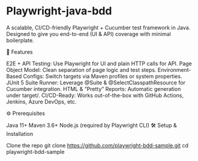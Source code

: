 # Playwright-java-bdd
A scalable, CI/CD-friendly Playwright + Cucumber test framework in Java.
Designed to give you end-to-end (UI & API) coverage with minimal boilerplate.

🚀 Features

E2E + API Testing: Use Playwright for UI and plain HTTP calls for API.
Page Object Model: Clean separation of page logic and test steps.
Environment-Based Configs: Switch targets via Maven profiles or system properties.
JUnit 5 Suite Runner: Leverage @Suite & @SelectClasspathResource for Cucumber integration.
HTML & “Pretty” Reports: Automatic generation under target/.
CI/CD-Ready: Works out-of-the-box with GitHub Actions, Jenkins, Azure DevOps, etc.


⚙️ Prerequisites

Java 11+
Maven 3.6+
Node.js (required by Playwright CLI)
🛠️ Setup & Installation

Clone the repo
git clone https://github.com/playwright-bdd-sample.git
cd playwright-bdd-sample
